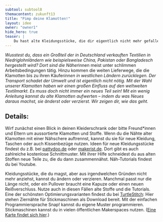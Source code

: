 ```yaml
---
subtool: subtool8
themacontent: zukunft13
title: "Pimp deine Klamotten!"
layout: idee
owner: "owner1"
hide_hero: true
teaser: |
    Du hast alte Kleidungsstücke, die dir eigentlich nicht mehr gefallen? Es gibt viele Ideen, wie du sie pimpen kannst!
---
```


*Wusstest du, dass ein Großteil der in Deutschland verkauften Textilien in Niedriglohnländern wie beispielsweise China, Pakistan oder Bangladesch hergestellt wird? Dort sind die Näher*innen meist unter schlimmen Arbeitsbedingungen tätig. Hinzu kommen die weiten Lieferwege, die die Klamotten bis zu ihren Käufer*innen in westlichen Ländern zurücklegen. Der Transport schadet der Umwelt und ist eigentlich nicht nötig. Mit der Wahl unserer Klamotten haben wir einen großen Einfluss auf den weltweiten Textilmarkt. Es muss doch nicht immer ein neues Teil sein! Mit ein wenig Anleitung kannst du alte Klamotten aufwerten – indem du was Neues daraus machst, sie änderst oder verzierst. Wir zeigen dir, wie das geht.*

## Details:
Wirf zunächst einen Blick in deinen Kleiderschrank oder bitte Freund*innen und Eltern um aussortierte Klamotten und Stoffe. Wenn du die Nähte alter Klamotten mit einer Nähschere auftrennst, kannst du sie für neue Kleidung, Taschen oder auch Kissenbezüge nutzen. Ideen für neue Kleidungsstücke findest du z.B. bei [pattydoo.de](https://www.pattydoo.de/) oder [makerist.de](https://www.makerist.de). Dort gibt es auch zahlreiche kostenlose Schnittmuster. Mit ihrer Hilfe schneidest du aus alten Stoffen neue Teile zu, die du dann zusammennähst. Näh-Tutorials findest du bei Youtube.

Kleidungsstücke, die du magst, aber aus irgendwelchen Gründen nicht mehr anziehst, kannst du ändern oder verzieren. Manchmal passt nur die Länge nicht, oder ein Pullover braucht eine Kapuze oder einen neuen Reißverschluss. Nutze auch in diesen Fällen alte Stoffe und die Tutorials. Eine der schönsten Optimierungsvarianten findest du bei [TurtleStitch](https://www.turtlestitch.org/): Hier stehen Ziernähte für Stickmaschinen als Download bereit. Mit der einfachen Programmiersprache Snap! kannst du eigene Muster programmieren. Stickmaschinen kannst du in vielen öffentlichen Makerspaces nutzen. ([Eine Karte findet sich hier](https://www.offene-werkstaetten.org/werkstatt-suche).)